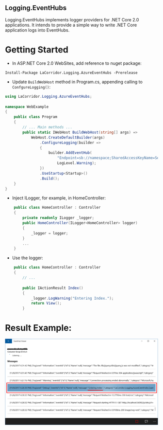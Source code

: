 Logging.EventHubs
-

Logging.EventHubs implements logger providers for .NET Core 2.0 applications. It intends to provide a simple way to write .NET Core application logs into EventHubs.

# Getting Started
* In ASP.NET Core 2.0 WebSites, add reference to nuget package:
```
Install-Package LaCorridor.Logging.AzureEventHubs -Prerelease
```

* Update `BuildWebHost` method in Program.cs, appending calling to `ConfgureLogging()`:
```csharp
using LaCorridor.Logging.AzureEventHubs;

namespace WebExample
{
    public class Program
    {
        // ... Main methods ...
        public static IWebHost BuildWebHost(string[] args) =>
            WebHost.CreateDefaultBuilder(args)
                .ConfigureLogging(builder =>
                {
                    builder.AddEventHub(
                        "Endpoint=sb://namespace;SharedAccessKeyName=Send;SharedAccessKey=abcdefg=;EntityPath=eventhubname",
                        LogLevel.Warning);
                })
                .UseStartup<Startup>()
                .Build();
    }
}
```

* Inject ILogger, for example, in HomeController:
```csharp
    public class HomeController : Controller
    {
        private readonly ILogger _logger;
        public HomeController(ILogger<HomeController> logger)
        {
            _logger = logger;
        }
        ...
    }
```
* Use the logger:
```csharp
    public class HomeController : Controller
    {
        // ...

        public IActionResult Index()
        {
            _logger.LogWarning("Entering Index.");
            return View();
        }
```

# Result Example:
![Example Result Image](https://github.com/LaCorridor/Logging.AzureEventHubs/blob/master/Assets/ExampleResult.png)
